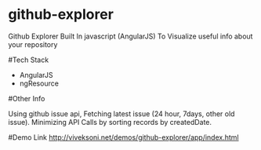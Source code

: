 # github-explorer
Github Explorer Built In javascript (AngularJS) To Visualize useful info about your repository


#Tech Stack

 - AngularJS
 - ngResource

#Other Info


Using github issue api, Fetching latest issue (24 hour, 7days, other old issue).
Minimizing API Calls by sorting records by createdDate.


#Demo Link
http://viveksoni.net/demos/github-explorer/app/index.html

